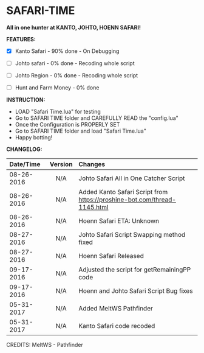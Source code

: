# SAFARI-TIME

**All in one hunter at KANTO, JOHTO, HOENN SAFARI!**

**FEATURES:**

- [x] Kanto Safari - 90% done - On Debugging
- [ ] Johto safari - 0% done - Recoding whole script
- [ ] Johto Region - 0% done - Recoding whole script
- [ ] Hunt and Farm Money - 0% done


**INSTRUCTION:**

+ LOAD "Safari Time.lua" for testing
+ Go to SAFARI TIME folder and CAREFULLY READ the "config.lua"
+ Once the Configuration is PROPERLY SET
+ Go to SAFARI TIME folder and load "Safari Time.lua"
+ Happy botting!


**CHANGELOG:**

| Date/Time | Version | Changes |
| :---         |     :---:      | :---         |
| 08-26-2016 | N/A | Johto Safari All in One Catcher Script
| 08-26-2016 | N/A |   Added Kanto Safari Script from https://proshine-bot.com/thread-1145.html
| 08-26-2016 | N/A |   Hoenn Safari  ETA: Unknown
| 08-27-2016 | N/A |   Johto Safari Script Swapping method fixed
| 08-27-2016 | N/A |   Hoenn Safari Released
| 09-17-2016 | N/A | Adjusted the script for getRemainingPP code
| 09-17-2016 | N/A | Hoenn and Johto Safari Script Bug fixes
| 05-31-2017 | N/A | Added MeltWS Pathfinder
| 05-31-2017 | N/A | Kanto Safari code recoded

CREDITS: MeltWS - Pathfinder
